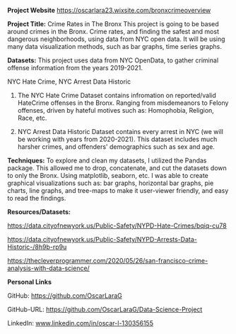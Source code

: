 
**Project Website** https://oscarlara23.wixsite.com/bronxcrimeoverview

**Project Title:** Crime Rates in The Bronx
This project is going to be based around crimes in the Bronx. Crime rates, and finding the safest and most dangerous neighborhoods, using data from NYC open data. It will be using many data visualization methods, such as bar graphs, time series graphs.

**Datasets:**
This project uses data from NYC OpenData, to gather criminal offense information from the years 2019-2021.

NYC Hate Crime,
NYC Arrest Data Historic
1) The NYC Hate Crime Dataset contains infromation on reported/valid HateCrime offenses in the Bronx. Ranging from misdemeanors to Felony offenses, driven by hateful motives such as: Homophobia, Religion, Race, etc.

2) NYC Arrest Data Historic Dataset contains every arrest in NYC (we will be working with years from 2020-2021). This dataset includes much harsher crimes, and offenders' demographics such as sex and age.

**Techniques:**
To explore and clean my datasets, I utilized the Pandas package. This allowed me to drop, concatenate, and cut the datasets down to only the Bronx. Using matplotlib, seaborn, etc. I was able to create graphical visualizations such as: bar graphs, horizontal bar graphs, pie charts, line graphs, and tree-maps to make it user-viewer friendly, and easy to read the findings.

**Resources/Datasets:**


https://data.cityofnewyork.us/Public-Safety/NYPD-Hate-Crimes/bqiq-cu78


https://data.cityofnewyork.us/Public-Safety/NYPD-Arrests-Data-Historic-/8h9b-rp9u


https://thecleverprogrammer.com/2020/05/26/san-francisco-crime-analysis-with-data-science/


**Personal Links**

GitHub: https://github.com/OscarLaraG



GitHub-URL: https://github.com/OscarLaraG/Data-Science-Project



LinkedIn: www.linkedin.com/in/oscar-l-130356155
